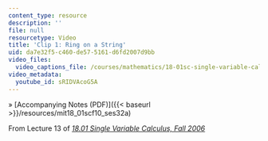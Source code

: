 ```yaml
---
content_type: resource
description: ''
file: null
resourcetype: Video
title: 'Clip 1: Ring on a String'
uid: da7e32f5-c460-de57-5161-d6fd2007d9bb
video_files:
  video_captions_file: /courses/mathematics/18-01sc-single-variable-calculus-fall-2010/unit-2-applications-of-differentiation/part-b-optimization-related-rates-and-newtons-method/session-32-ring-on-a-string/clip-1-ring-on-a-string/sRIDVAcoG5A.vtt
video_metadata:
  youtube_id: sRIDVAcoG5A
---
```


» [Accompanying Notes (PDF)]({{< baseurl >}}/resources/mit18_01scf10_ses32a)

From Lecture 13 of [_18.01 Single Variable Calculus, Fall 2006_](/courses/18-01-single-variable-calculus-fall-2006/pages/video-lectures)